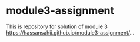 # module3-assignment
 This is repository for solution of module 3
https://hassansahii.github.io/module3-assignment/...

